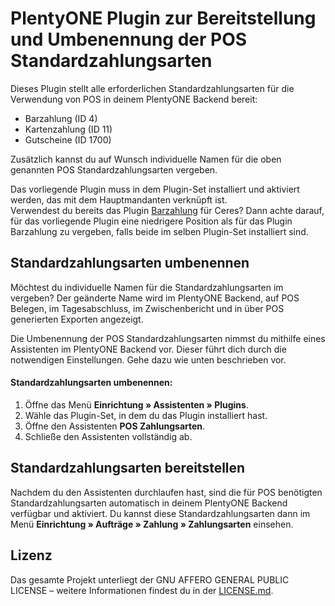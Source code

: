 # PlentyONE Plugin zur Bereitstellung und Umbenennung der POS Standardzahlungsarten

Dieses Plugin stellt alle erforderlichen Standardzahlungsarten für die Verwendung von POS in deinem PlentyONE Backend bereit:

* Barzahlung (ID 4)
* Kartenzahlung (ID 11)
* Gutscheine (ID 1700)

Zusätzlich kannst du auf Wunsch individuelle Namen für die oben genannten POS Standardzahlungsarten vergeben.

<div class="alert alert-success" role="alert">
   Das vorliegende Plugin muss in dem Plugin-Set installiert und aktiviert werden, das mit dem Hauptmandanten verknüpft ist.
</div>

<div class="alert alert-warning" role="alert">
   Verwendest du bereits das Plugin <a href="https://marketplace.plentymarkets.com/payuponpickup_4757" target="_blank">Barzahlung</a> für Ceres? Dann achte darauf, für das vorliegende Plugin eine niedrigere Position als für das Plugin Barzahlung zu vergeben, falls beide im selben Plugin-Set installiert sind.
</div>

## Standardzahlungsarten umbenennen

Möchtest du individuelle Namen für die Standardzahlungsarten im vergeben? Der geänderte Name wird im PlentyONE Backend, auf POS Belegen, im Tagesabschluss, im Zwischenbericht und in über POS generierten Exporten angezeigt. 

Die Umbenennung der POS Standardzahlungsarten nimmst du mithilfe eines Assistenten im PlentyONE Backend vor. Dieser führt dich durch die notwendigen Einstellungen. Gehe dazu wie unten beschrieben vor.

#### Standardzahlungsarten umbenennen:

1. Öffne das Menü **Einrichtung » Assistenten » Plugins**.
2. Wähle das Plugin-Set, in dem du das Plugin installiert hast.
3. Öffne den Assistenten **POS Zahlungsarten**.
4. Schließe den Assistenten vollständig ab.

## Standardzahlungsarten bereitstellen

Nachdem du den Assistenten durchlaufen hast, sind die für POS benötigten Standardzahlungsarten automatisch in deinem PlentyONE Backend verfügbar und aktiviert. Du kannst diese Standardzahlungsarten dann im Menü **Einrichtung » Aufträge » Zahlung » Zahlungsarten** einsehen.

## Lizenz

Das gesamte Projekt unterliegt der GNU AFFERO GENERAL PUBLIC LICENSE  – weitere Informationen findest du in der [LICENSE.md](https://github.com/plentymarkets/plugin-pos-payment-method-renaming/blob/master/LICENSE.md).
